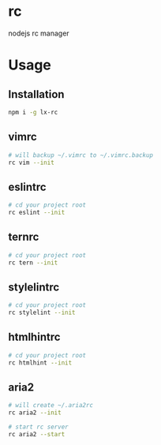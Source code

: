 # rc
nodejs rc manager

# Usage
## Installation
```bash
npm i -g lx-rc
```

## vimrc
```bash
# will backup ~/.vimrc to ~/.vimrc.backup
rc vim --init
```

## eslintrc
```bash
# cd your project root
rc eslint --init
```

## ternrc
```bash
# cd your project root
rc tern --init
```

## stylelintrc
```bash
# cd your project root
rc stylelint --init
```

## htmlhintrc
```bash
# cd your project root
rc htmlhint --init
```

## aria2
```bash
# will create ~/.aria2rc
rc aria2 --init

# start rc server
rc aria2 --start
```
